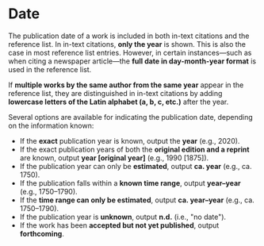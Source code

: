 # Date

The publication date of a work is included in both in-text citations and the reference list. In in-text citations, **only the year** is shown. This is also the case in most reference list entries. However, in certain instances—such as when citing a newspaper article—the **full date in day-month-year format** is used in the reference list.

If **multiple works by the same author from the same year** appear in the reference list, they are distinguished in in-text citations by adding **lowercase letters of the Latin alphabet (a, b, c, etc.)** after the year.

Several options are available for indicating the publication date, depending on the information known:

* If the **exact** publication year is known, output the **year** (e.g., 2020).
* If the exact publication years of both the **original edition and a reprint** are known, output **year \[original year]** (e.g., 1990 \[1875]).
* If the publication year can only be **estimated**, output **ca. year** (e.g., ca. 1750).
* If the publication falls within a **known time range**, output **year–year** (e.g., 1750–1790).
* If the **time range can only be estimated**, output **ca. year–year** (e.g., ca. 1750–1790).
* If the publication year is **unknown**, output **n.d.** (i.e., "no date").
* If the work has been **accepted but not yet published**, output **forthcoming**.
